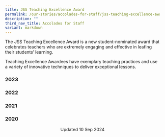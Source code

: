 ```yaml
---
title: JSS Teaching Excellence Award
permalink: /our-stories/accolades-for-staff/jss-teaching-excellence-award/
description: ""
third_nav_title: Accolades for Staff
variant: markdown
---
```

The JSS Teaching Excellence Award is a new student-nominated award that celebrates teachers who are extremely engaging and effective in leafing their students’ learning.

Teaching Excellence Awardees have exemplary teaching practices and use a variety of innovative techniques to deliver exceptional lessons.

### 2023



### 2022



### 2021



### 2020




<center> Updated 10 Sep 2024 </center>